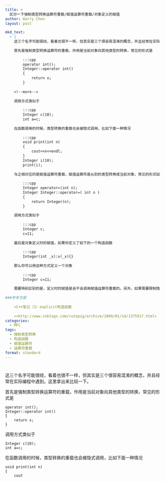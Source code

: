 ```yaml
---
title: >
  区分一下强制类型转换运算符重载/赋值运算符重载/对象定义的赋值
author: Harry Chen
layout: post

mkd_text:
  - |
    这三个名字可能很绕，看着也很不一样，但其实是三个很容易混淆的概念，并且经常在实际编程中遇到。这里拿出来比较一下。
    
    首先是强制类型转换运算符的重载，作用是当前对象向其他类型的转换，常见的形式是
    
    	:::cpp
    	operator int();
    	Integer::operator int()
    	{
    		return x;
    	}
    
    <!--more-->
    
    调用方式类似于
    
    	:::cpp
    	Integer c(10);
    	int a=c;
    
    在函数调用的时候，类型转换的重载也会被隐式调用，比如下面一种情况
    
    	:::cpp
    	void print(int n)
    	{
    		cout<<n<<endl;
    	}
    	Integer i(10);
    	print(i);
    
    与之相对应的是赋值运算符重载，赋值运算符是从别的类型转换成当前对象，常见的形式如下：
    
    	:::cpp
    	Integer operator=(int n);
    	Integer Integer::operator=( int n )
    	{
    		return Integer(n);
    	}
    
    调用方式类似于
    
    	:::cpp
    	Integer c;
    	c=11;
    
    最后是对象定义时的赋值，如果你定义了如下的一个构造函数
    
    	:::cpp
    	Integer(int _x):x(_x){}
    
    那么你可以用这种方式定义一个对象
    
    	:::cpp
    	Integer c=11;
    
    需要特别区别的是，定义时的赋值是会不会调用赋值运算符重载的。另外，如果需要限制隐式类型转换，可以使用explicit关键字，见参考文献[1].
    
###参考文献
    
    >C++笔记（1）explicit构造函数
    
    ><http://www.cnblogs.com/cutepig/archive/2009/01/14/1375917.html>
categories:
  - MFC
tags:
  - 强制类型转换
  - 构造函数
  - 赋值运算符
  - 运算符重载
format: standard
---
```

# 

这三个名字可能很绕，看着也很不一样，但其实是三个很容易混淆的概念，并且经常在实际编程中遇到。这里拿出来比较一下。

首先是强制类型转换运算符的重载，作用是当前对象向其他类型的转换，常见的形式是


    operator int();
    Integer::operator int()
    {
        return x;
    }


调用方式类似于


    Integer c(10);
    int a=c;


在函数调用的时候，类型转换的重载也会被隐式调用，比如下面一种情况


    void print(int n)
    {
        cout
